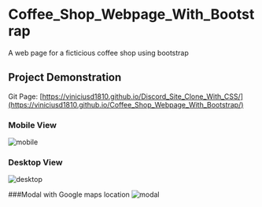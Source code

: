 # Coffee_Shop_Webpage_With_Bootstrap
A web page for a ficticious coffee shop using bootstrap

## Project Demonstration
Git Page: [https://viniciusd1810.github.io/Discord_Site_Clone_With_CSS/](https://viniciusd1810.github.io/Coffee_Shop_Webpage_With_Bootstrap/)

### Mobile View
![mobile](https://github.com/user-attachments/assets/274ac4ab-dcbe-4cb2-a4b3-171387261ae1)

### Desktop View
![desktop](https://github.com/user-attachments/assets/cf62eb52-4fef-43ca-992a-f873ca773b49)

###Modal with Google maps location
![modal](https://github.com/user-attachments/assets/a21f502b-119f-42ca-bfcc-dc17363bd1e7)
